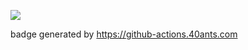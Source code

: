 [![](http://github-actions.40ants.com/mgood7123/prebuilder-test/matrix.svg?only=CMake.run-build.ubuntu-latest,CMake.run-build.macOS-latest,CMake.run-build.windows-latest)](https://github.com/mgood7123/prebuilder-test/actions)

badge generated by https://github-actions.40ants.com
